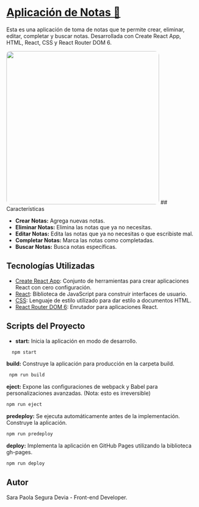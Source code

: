 # [Aplicación de Notas 📝](https://sarasegura.github.io/page-notes-curso-react-intro/)
Esta es una aplicación de toma de notas que te permite crear, eliminar, editar, completar y buscar notas. Desarrollada con Create React App, HTML, React, CSS y React Router DOM 6.

<img src="https://github.com/sarasegura/page-notes-curso-react-intro/assets/137323950/c87a2b44-df1e-4c44-8f9b-03a5e3479b5a" width="400" style="border-radius: 10px;">
## Características

- **Crear Notas:** Agrega nuevas notas.
- **Eliminar Notas:** Elimina las notas que ya no necesitas.
-  **Editar Notas:** Edita las notas que ya no necesitas o que escribiste mal.
- **Completar Notas:** Marca las notas como completadas.
- **Buscar Notas:** Busca notas específicas.

## Tecnologías Utilizadas

- [Create React App](https://create-react-app.dev/): Conjunto de herramientas para crear aplicaciones React con cero configuración.
- [React](https://reactjs.org/): Biblioteca de JavaScript para construir interfaces de usuario.
- [CSS](https://developer.mozilla.org/en-US/docs/Web/CSS): Lenguaje de estilo utilizado para dar estilo a documentos HTML.
- [React Router DOM 6](https://reactrouter.com/): Enrutador para aplicaciones React.

## Scripts del Proyecto
- **start:** Inicia la aplicación en modo de desarrollo.
```bash
  npm start
  ```
**build:** Construye la aplicación para producción en la carpeta build.
```bash
 npm run build
  ```
**eject:** Expone las configuraciones de webpack y Babel para personalizaciones avanzadas. (Nota: esto es irreversible)
 ```bash
npm run eject
  ```
**predeploy:** Se ejecuta automáticamente antes de la implementación. Construye la aplicación.
```bash
npm run predeploy
  ```
**deploy:** Implementa la aplicación en GitHub Pages utilizando la biblioteca gh-pages.
 ```bash
npm run deploy
  ```

## Autor
Sara Paola Segura Devia - Front-end Developer.

